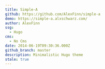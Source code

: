 ```yaml
---
title: Simple-A
github: https://github.com/AlexFinn/simple-a
demo: https://simple-a.alxschwarz.com/
author: AlexFinn
ssg:
  - Hugo
cms:
  - No Cms
date: 2014-06-19T09:30:36.000Z
github_branch: master
description: Minimalistic Hugo theme
stale: true
---
```

